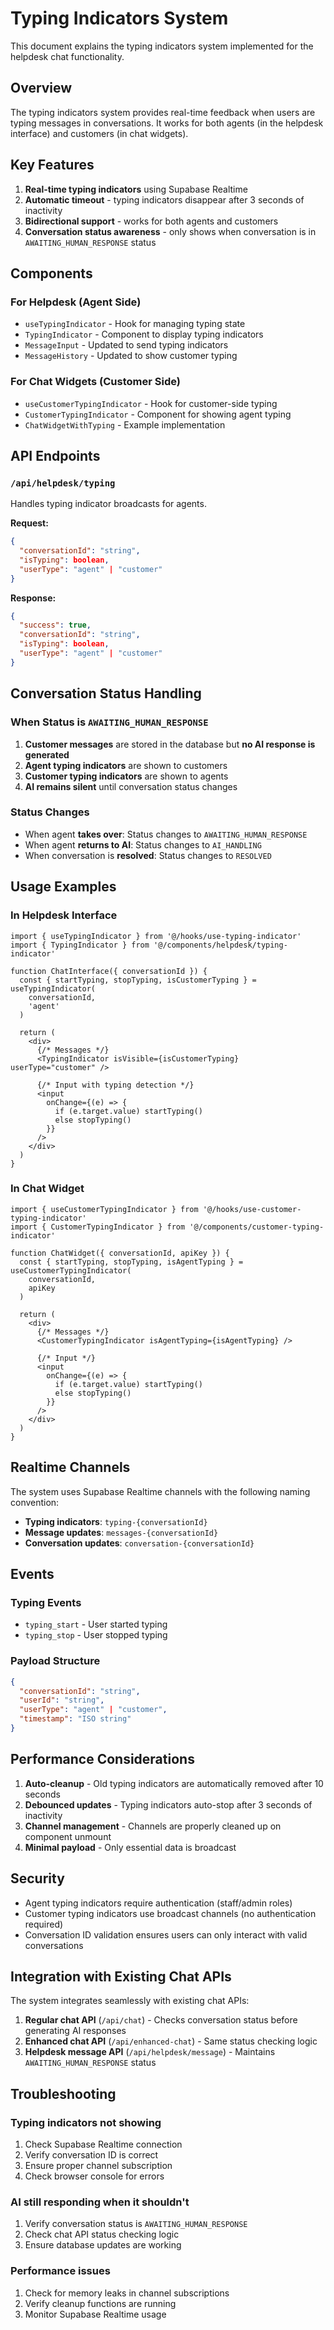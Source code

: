 # Typing Indicators System

This document explains the typing indicators system implemented for the helpdesk chat functionality.

## Overview

The typing indicators system provides real-time feedback when users are typing messages in conversations. It works for both agents (in the helpdesk interface) and customers (in chat widgets).

## Key Features

1. **Real-time typing indicators** using Supabase Realtime
2. **Automatic timeout** - typing indicators disappear after 3 seconds of inactivity
3. **Bidirectional support** - works for both agents and customers
4. **Conversation status awareness** - only shows when conversation is in `AWAITING_HUMAN_RESPONSE` status

## Components

### For Helpdesk (Agent Side)

- `useTypingIndicator` - Hook for managing typing state
- `TypingIndicator` - Component to display typing indicators
- `MessageInput` - Updated to send typing indicators
- `MessageHistory` - Updated to show customer typing

### For Chat Widgets (Customer Side)

- `useCustomerTypingIndicator` - Hook for customer-side typing
- `CustomerTypingIndicator` - Component for showing agent typing
- `ChatWidgetWithTyping` - Example implementation

## API Endpoints

### `/api/helpdesk/typing`

Handles typing indicator broadcasts for agents.

**Request:**
```json
{
  "conversationId": "string",
  "isTyping": boolean,
  "userType": "agent" | "customer"
}
```

**Response:**
```json
{
  "success": true,
  "conversationId": "string",
  "isTyping": boolean,
  "userType": "agent" | "customer"
}
```

## Conversation Status Handling

### When Status is `AWAITING_HUMAN_RESPONSE`

1. **Customer messages** are stored in the database but **no AI response is generated**
2. **Agent typing indicators** are shown to customers
3. **Customer typing indicators** are shown to agents
4. **AI remains silent** until conversation status changes

### Status Changes

- When agent **takes over**: Status changes to `AWAITING_HUMAN_RESPONSE`
- When agent **returns to AI**: Status changes to `AI_HANDLING`
- When conversation is **resolved**: Status changes to `RESOLVED`

## Usage Examples

### In Helpdesk Interface

```tsx
import { useTypingIndicator } from '@/hooks/use-typing-indicator'
import { TypingIndicator } from '@/components/helpdesk/typing-indicator'

function ChatInterface({ conversationId }) {
  const { startTyping, stopTyping, isCustomerTyping } = useTypingIndicator(
    conversationId,
    'agent'
  )

  return (
    <div>
      {/* Messages */}
      <TypingIndicator isVisible={isCustomerTyping} userType="customer" />
      
      {/* Input with typing detection */}
      <input 
        onChange={(e) => {
          if (e.target.value) startTyping()
          else stopTyping()
        }}
      />
    </div>
  )
}
```

### In Chat Widget

```tsx
import { useCustomerTypingIndicator } from '@/hooks/use-customer-typing-indicator'
import { CustomerTypingIndicator } from '@/components/customer-typing-indicator'

function ChatWidget({ conversationId, apiKey }) {
  const { startTyping, stopTyping, isAgentTyping } = useCustomerTypingIndicator(
    conversationId,
    apiKey
  )

  return (
    <div>
      {/* Messages */}
      <CustomerTypingIndicator isAgentTyping={isAgentTyping} />
      
      {/* Input */}
      <input 
        onChange={(e) => {
          if (e.target.value) startTyping()
          else stopTyping()
        }}
      />
    </div>
  )
}
```

## Realtime Channels

The system uses Supabase Realtime channels with the following naming convention:

- **Typing indicators**: `typing-{conversationId}`
- **Message updates**: `messages-{conversationId}`
- **Conversation updates**: `conversation-{conversationId}`

## Events

### Typing Events

- `typing_start` - User started typing
- `typing_stop` - User stopped typing

### Payload Structure

```json
{
  "conversationId": "string",
  "userId": "string",
  "userType": "agent" | "customer",
  "timestamp": "ISO string"
}
```

## Performance Considerations

1. **Auto-cleanup** - Old typing indicators are automatically removed after 10 seconds
2. **Debounced updates** - Typing indicators auto-stop after 3 seconds of inactivity
3. **Channel management** - Channels are properly cleaned up on component unmount
4. **Minimal payload** - Only essential data is broadcast

## Security

- Agent typing indicators require authentication (staff/admin roles)
- Customer typing indicators use broadcast channels (no authentication required)
- Conversation ID validation ensures users can only interact with valid conversations

## Integration with Existing Chat APIs

The system integrates seamlessly with existing chat APIs:

1. **Regular chat API** (`/api/chat`) - Checks conversation status before generating AI responses
2. **Enhanced chat API** (`/api/enhanced-chat`) - Same status checking logic
3. **Helpdesk message API** (`/api/helpdesk/message`) - Maintains `AWAITING_HUMAN_RESPONSE` status

## Troubleshooting

### Typing indicators not showing

1. Check Supabase Realtime connection
2. Verify conversation ID is correct
3. Ensure proper channel subscription
4. Check browser console for errors

### AI still responding when it shouldn't

1. Verify conversation status is `AWAITING_HUMAN_RESPONSE`
2. Check chat API status checking logic
3. Ensure database updates are working

### Performance issues

1. Check for memory leaks in channel subscriptions
2. Verify cleanup functions are running
3. Monitor Supabase Realtime usage
